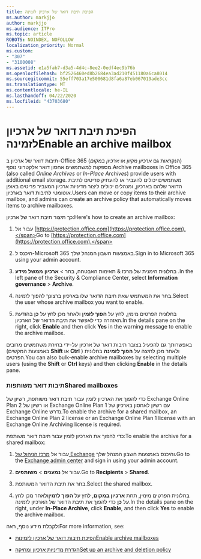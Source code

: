 ```yaml
---
title: הפיכת תיבת דואר של ארכיון לזמינה
ms.author: markjjo
author: markjjo
ms.audience: ITPro
ms.topic: article
ROBOTS: NOINDEX, NOFOLLOW
localization_priority: Normal
ms.custom:
- "307"
- "3100008"
ms.assetid: e1a5fab7-d3a5-4d4c-8ee2-0edf4ec9b76b
ms.openlocfilehash: bf2526460ed8b2684ea3ad210f451180a6ca8014
ms.sourcegitcommit: 55eff703a17e500681d8fa6a87eb067019ade3cc
ms.translationtype: MT
ms.contentlocale: he-IL
ms.lasthandoff: 04/22/2020
ms.locfileid: "43703680"
---
```

# <a name="enable-an-archive-mailbox"></a><span data-ttu-id="4c2db-102">הפיכת תיבת דואר של ארכיון לזמינה</span><span class="sxs-lookup"><span data-stu-id="4c2db-102">Enable an archive mailbox</span></span>

<span data-ttu-id="4c2db-103">תיבות דואר של ארכיון ב-Office 365 (הנקראות גם *ארכיון מקוון* או *ארכיון במקום*) מספקות למשתמשים אחסון דואר אלקטרוני נוסף.</span><span class="sxs-lookup"><span data-stu-id="4c2db-103">Archive mailboxes in Office 365 (also called *Online Archives* or *In-Place Archives*) provide users with additional email storage.</span></span> <span data-ttu-id="4c2db-104">משתמשים יכולים להעביר או להעתיק פריטים לתיבת הדואר שלהם בארכיון, ומנהלים יכולים ליצור מדיניות ארכיון המעביר פריטים באופן אוטומטי לתיבות דואר בארכיון.</span><span class="sxs-lookup"><span data-stu-id="4c2db-104">Users can move or copy items to their archive mailbox, and admins can create an archive policy that automatically moves items to archive mailboxes.</span></span>
  
<span data-ttu-id="4c2db-105">כך תיצור תיבת דואר של ארכיון:</span><span class="sxs-lookup"><span data-stu-id="4c2db-105">Here's how to create an archive mailbox:</span></span>
  
1. <span data-ttu-id="4c2db-106">עבור אל [https://protection.office.com](https://protection.office.com).</span><span class="sxs-lookup"><span data-stu-id="4c2db-106">Go to [https://protection.office.com](https://protection.office.com).</span></span>

2. <span data-ttu-id="4c2db-107">היכנס ל-Microsoft 365 באמצעות חשבון המנהל שלך.</span><span class="sxs-lookup"><span data-stu-id="4c2db-107">Sign in to Microsoft 365 using your admin account.</span></span>

3. <span data-ttu-id="4c2db-108">בחלונית הימנית של מרכז &amp; תאימות האבטחה, בחר \> **ארכיון** **ממשל מידע** .</span><span class="sxs-lookup"><span data-stu-id="4c2db-108">In the left pane of the Security &amp; Compliance Center, select **Information governance** \> **Archive**.</span></span>

4. <span data-ttu-id="4c2db-109">בחר את המשתמש שאת תיבת הדואר שלו בארכיון ברצונך להפוך לזמינה.</span><span class="sxs-lookup"><span data-stu-id="4c2db-109">Select the user whose archive mailbox you want to enable.</span></span>

5. <span data-ttu-id="4c2db-110">בחלונית הפרטים מימין, לחץ על **הפוך לזמין** ולאחר מכן לחץ על **כן** בהודעת האזהרה כדי לאפשר את תיבת הדואר של הארכיון.</span><span class="sxs-lookup"><span data-stu-id="4c2db-110">In the details pane on the right, click **Enable** and then click **Yes** in the warning message to enable the archive mailbox.</span></span>

<span data-ttu-id="4c2db-111">באפשרותך גם להפעיל בצובר תיבות דואר של ארכיון על-ידי בחירת משתמשים מרובים (באמצעות המקשים **Shift** או **Ctrl** ) ולאחר מכן לחיצה על **הפוך לזמינה** בחלונית הפרטים.</span><span class="sxs-lookup"><span data-stu-id="4c2db-111">You can also bulk-enable archive mailboxes by selecting multiple users (using the **Shift** or **Ctrl** keys) and then clicking **Enable** in the details pane.</span></span>
  
### <a name="shared-mailboxes"></a><span data-ttu-id="4c2db-112">תיבות דואר משותפות</span><span class="sxs-lookup"><span data-stu-id="4c2db-112">Shared mailboxes</span></span>

<span data-ttu-id="4c2db-113">כדי להפוך את הארכיון לזמין עבור תיבת דואר משותפת, רשיון של Exchange Online Plan 2 או רשיון של Exchange Online Plan 1 עם רשיון לאחסון בארכיון של Exchange Online נדרש.</span><span class="sxs-lookup"><span data-stu-id="4c2db-113">To enable the archive for a shared mailbox, an Exchange Online Plan 2 license or an Exchange Online Plan 1 license with an Exchange Online Archiving license is required.</span></span>  

<span data-ttu-id="4c2db-114">כדי להפוך את הארכיון לזמין עבור תיבת דואר משותפת:</span><span class="sxs-lookup"><span data-stu-id="4c2db-114">To enable the archive for a shared mailbox:</span></span>

1. <span data-ttu-id="4c2db-115">עבור אל [מרכז הניהול של Exchange](https://outlook.office365.com/ecp) והיכנס באמצעות חשבון המנהל שלך.</span><span class="sxs-lookup"><span data-stu-id="4c2db-115">Go to the [Exchange admin center](https://outlook.office365.com/ecp) and sign in using your admin account.</span></span>

2. <span data-ttu-id="4c2db-116">עבור אל **נמענים** > **משותפים**.</span><span class="sxs-lookup"><span data-stu-id="4c2db-116">Go to **Recipients** > **Shared**.</span></span>

3. <span data-ttu-id="4c2db-117">בחר את תיבת הדואר המשותפת.</span><span class="sxs-lookup"><span data-stu-id="4c2db-117">Select the shared mailbox.</span></span>

4. <span data-ttu-id="4c2db-118">בחלונית הפרטים מימין, תחת **ארכיון במקום**, לחץ על **הפוך לזמין**ולאחר מכן לחץ על **כן** כדי להפוך את תיבת הדואר של הארכיון לזמינה.</span><span class="sxs-lookup"><span data-stu-id="4c2db-118">In the details pane on the right, under **In-Place Archive**, click **Enable**, and then click **Yes** to enable the archive mailbox.</span></span>

<span data-ttu-id="4c2db-119">לקבלת מידע נוסף, ראה:</span><span class="sxs-lookup"><span data-stu-id="4c2db-119">For more information, see:</span></span>
  
- [<span data-ttu-id="4c2db-120">הפיכת תיבות דואר של ארכיון לזמינות</span><span class="sxs-lookup"><span data-stu-id="4c2db-120">Enable archive mailboxes</span></span>](https://docs.microsoft.com/office365/securitycompliance/enable-archive-mailboxes)

- [<span data-ttu-id="4c2db-121">הגדרת מדיניות ארכיון ומחיקה</span><span class="sxs-lookup"><span data-stu-id="4c2db-121">Set up an archive and deletion policy</span></span>](https://docs.microsoft.com//office365/securitycompliance/set-up-an-archive-and-deletion-policy-for-mailboxes)
